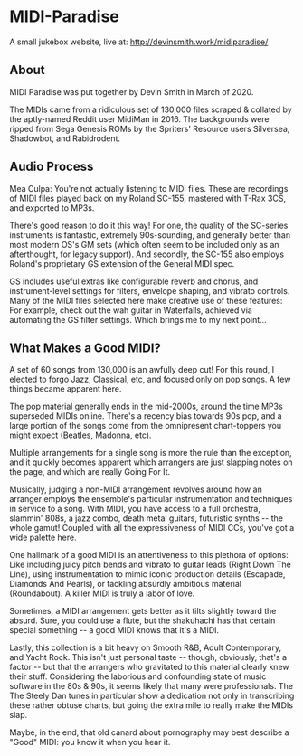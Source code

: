 # MIDI-Paradise
A small jukebox website, live at: http://devinsmith.work/midiparadise/

## About

MIDI Paradise was put together by Devin Smith in March of 2020.

The MIDIs came from a ridiculous set of 130,000 files scraped & collated by the aptly-named Reddit user MidiMan in 2016. The backgrounds were ripped from Sega Genesis ROMs by the Spriters' Resource users Silversea, Shadowbot, and Rabidrodent.

## Audio Process
Mea Culpa: You're not actually listening to MIDI files. These are recordings of MIDI files played back on my Roland SC-155, mastered with T-Rax 3CS, and exported to MP3s.

There's good reason to do it this way! For one, the quality of the SC-series instruments is fantastic, extremely 90s-sounding, and generally better than most modern OS's GM sets (which often seem to be included only as an afterthought, for legacy support). And secondly, the SC-155 also employs Roland's proprietary GS extension of the General MIDI spec.

GS includes useful extras like configurable reverb and chorus, and instrument-level settings for filters, envelope shaping, and vibrato controls. Many of the MIDI files selected here make creative use of these features: For example, check out the wah guitar in Waterfalls, achieved via automating the GS filter settings. Which brings me to my next point...

## What Makes a Good MIDI?

A set of 60 songs from 130,000 is an awfully deep cut! For this round, I elected to forgo Jazz, Classical, etc, and focused only on pop songs. A few things became apparent here.

The pop material generally ends in the mid-2000s, around the time MP3s superseded MIDIs online. There's a recency bias towards 90s pop, and a large portion of the songs come from the omnipresent chart-toppers you might expect (Beatles, Madonna, etc).

Multiple arrangements for a single song is more the rule than the exception, and it quickly becomes apparent which arrangers are just slapping notes on the page, and which are really Going For It.

Musically, judging a non-MIDI arrangement revolves around how an arranger employs the ensemble's particular instrumentation and techniques in service to a song. With MIDI, you have access to a full orchestra, slammin' 808s, a jazz combo, death metal guitars, futuristic synths -- the whole gamut! Coupled with all the expressiveness of MIDI CCs, you've got a wide palette here.

One hallmark of a good MIDI is an attentiveness to this plethora of options: Like including juicy pitch bends and vibrato to guitar leads (Right Down The Line), using instrumentation to mimic iconic production details (Escapade, Diamonds And Pearls), or tackling absurdly ambitious material (Roundabout). A killer MIDI is truly a labor of love.

Sometimes, a MIDI arrangement gets better as it tilts slightly toward the absurd. Sure, you could use a flute, but the shakuhachi has that certain special something -- a good MIDI knows that it's a MIDI.

Lastly, this collection is a bit heavy on Smooth R&B, Adult Contemporary, and Yacht Rock. This isn't just personal taste -- though, obviously, that's a factor -- but that the arrangers who gravitated to this material clearly knew their stuff. Considering the laborious and confounding state of music software in the 80s & 90s, it seems likely that many were professionals. The The Steely Dan tunes in particular show a dedication not only in transcribing these rather obtuse charts, but going the extra mile to really make the MIDIs slap.

Maybe, in the end, that old canard about pornography may best describe a "Good" MIDI: you know it when you hear it.
